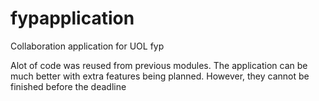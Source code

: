 # fypapplication
Collaboration application for UOL fyp

Alot of code was reused from previous modules. The application can be much better with extra features being planned. However, they cannot be finished before the deadline
